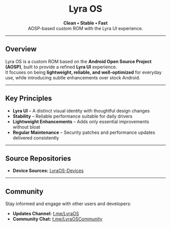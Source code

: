 <h1 align="center">Lyra OS</h1>

<p align="center">
  <strong>Clean • Stable • Fast</strong><br/>
  AOSP-based custom ROM with the Lyra UI experience.
</p>

---

## Overview

Lyra OS is a custom ROM based on the **Android Open Source Project (AOSP)**, built to provide a refined **Lyra UI** experience.  
It focuses on being **lightweight, reliable, and well-optimized** for everyday use, while introducing subtle enhancements over stock Android.

---

## Key Principles

- **Lyra UI** – A distinct visual identity with thoughtful design changes  
- **Stability** – Reliable performance suitable for daily drivers  
- **Lightweight Enhancements** – Adds only essential improvements without bloat  
- **Regular Maintenance** – Security patches and performance updates delivered consistently  

---

## Source Repositories

- **Device Sources:** [LyraOS-Devices](https://github.com/LyraOS-Devices)

---

## Community

Stay informed and engage with other users and developers:

- **Updates Channel:** [t.me/LyraOS](https://t.me/LyraOS)  
- **Community Chat:** [t.me/LyraOSCommunity](https://t.me/LyraOSCommunity)
